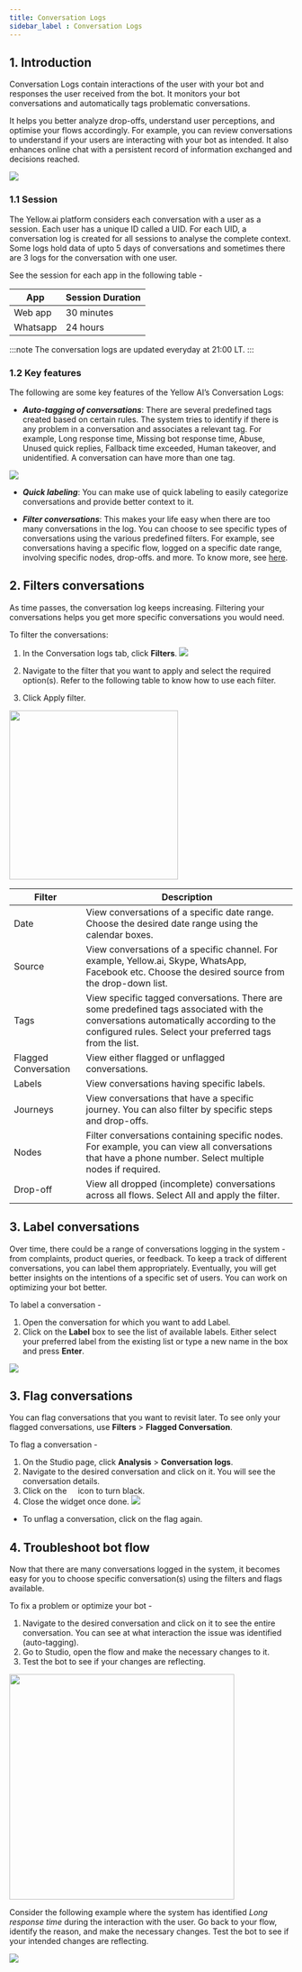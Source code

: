 ```yaml
---
title: Conversation Logs
sidebar_label : Conversation Logs
---
```


## 1. Introduction

Conversation Logs contain interactions of the user with your bot and responses the user received from the bot.  It monitors your bot conversations and automatically tags problematic conversations.  

It helps you better analyze drop-offs, understand user perceptions, and optimise your flows accordingly. For example, you can review conversations to understand if your users are interacting with your bot as intended. It also enhances online chat with a persistent record of information exchanged and decisions reached.

![](https://i.imgur.com/muGI3Km.png)



### 1.1 Session

The Yellow.ai platform considers each conversation with a user as a session. Each user has a unique ID called a UID. For each UID, a conversation log is created for all sessions to analyse the complete context. Some logs hold data of upto 5 days of conversations and sometimes there are 3 logs for the conversation with one user.

See the session for each app in the following table -

App | Session Duration
--- | ----------------
Web app | 30 minutes
Whatsapp | 24 hours



:::note
The conversation logs are updated everyday at 21:00 LT.
:::

### 1.2 Key features

The following are some key features of the Yellow AI’s Conversation Logs:

* ***Auto-tagging of conversations***:
    There are several predefined tags created based on certain rules. The system tries to identify if there is any problem in a conversation and associates a relevant tag. For example, Long response time, Missing bot response time, Abuse, Unused quick replies, Fallback time exceeded, Human takeover, and unidentified. A conversation can have more than one tag.

![](https://i.imgur.com/uH5lt1i.png)

* ***Quick labeling***:
    You can make use of quick labeling to easily categorize conversations and provide better context to it.

* ***Filter conversations***:
    This makes your life easy when there are too many conversations in the log. You can choose to see specific types of conversations using the various predefined filters. For example, see conversations having a specific flow,  logged on a specific date range, involving specific nodes, drop-offs. and more. To know more, see [here](https://docs.google.com/document/d/1_ThTAqcZo62EayDfH4vV90zZwXZJ0fId/edit#heading=h.hsg2jg34bnxe).



## 2. Filters conversations

As time passes, the conversation log keeps increasing. Filtering your conversations helps you get more specific conversations you would need.

To filter the conversations: 

1. In the Conversation logs tab, click **Filters**.
![](https://i.imgur.com/1VqbO6y.png)

2. Navigate to the filter that you want to apply and select the required option(s). Refer to the following table to know how to use each filter.
3. Click Apply filter.

<img src="https://i.imgur.com/l1VrFlT.png" width="300"/>



| Filter | Description |
| -------- | ------- |
| Date | View conversations of a specific date range. Choose the desired date range using the calendar boxes. |
| Source | View conversations of a specific channel. For example, Yellow.ai, Skype, WhatsApp, Facebook etc. Choose the desired source from the drop-down list. |
| Tags | View specific tagged conversations. There are some predefined tags associated with the conversations automatically according to the configured rules. Select your preferred tags from the list. |
| Flagged Conversation | View either flagged or unflagged conversations. |
| Labels | View conversations having specific labels. |
| Journeys | View conversations that have a specific journey. You can also filter by specific steps and drop-offs. |
| Nodes | Filter conversations containing specific nodes. For example, you can view all conversations that have a phone number. Select multiple nodes if required. |
| Drop-off | View all dropped (incomplete) conversations across all flows. Select All and apply the filter. |


## 3. Label conversations

Over time, there could be a range of conversations logging in the system - from complaints, product queries, or feedback. To keep a track of different conversations, you can label them appropriately. Eventually, you will get better insights on the intentions of a specific set of users. You can work on optimizing your bot better.

To label a conversation -

1. Open the conversation for which you want to add Label.
2. Click on the **Label** box to see the list of available labels. Either select your preferred label from the existing list or type a new name in the box and press **Enter**.

![](https://i.imgur.com/GIC3Mmm.png)



## 3. Flag conversations

You can flag conversations that you want to revisit later. To see only your flagged conversations, use **Filters** > **Flagged Conversation**.

To flag a conversation - 

1. On the Studio page, click **Analysis** > **Conversation logs**.
2. Navigate to the desired conversation and click on it. You will see the conversation details.
3. Click on the <img src="https://i.imgur.com/W85He8x.png" width="12"/> icon to turn black.
4. Close the widget once done.
![](https://i.imgur.com/esbBRoG.png)


* To unflag a conversation, click on the flag again.



## 4. Troubleshoot bot flow

Now that there are many conversations logged in the system, it becomes easy for you to choose specific conversation(s) using the filters and flags available.

To fix a problem or optimize your bot - 

1. Navigate to the desired conversation and click on it to see the entire conversation. You can see at what interaction the issue was identified (auto-tagging).
2. Go to Studio, open the flow and make the necessary changes to it.
3. Test the bot to see if your changes are reflecting.

<img src="https://i.imgur.com/ZLINu9R.png" width="400"/>

Consider the following example where the system has identified *Long response time* during the interaction with the user. Go back to your flow, identify the reason, and make the necessary changes. Test the bot to see if your intended changes are reflecting.


![](https://i.imgur.com/xFx9i5M.png)

